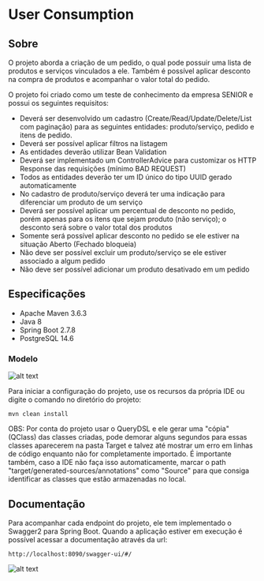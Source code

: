 # User Consumption

## Sobre
O projeto aborda a criação de um pedido, o qual pode possuir uma lista de produtos e serviços vinculados a ele. Também é possível aplicar desconto na compra de produtos e acompanhar o valor total do pedido.

O projeto foi criado como um teste de conhecimento da empresa SENIOR e possui os seguintes requisitos:
- Deverá ser desenvolvido um cadastro (Create/Read/Update/Delete/List com paginação) 
para as seguintes entidades: produto/serviço, pedido e itens de pedido.
- Deverá ser possível aplicar filtros na listagem
- As entidades deverão utilizar Bean Validation
- Deverá ser implementado um ControllerAdvice para customizar os HTTP Response das 
requisições (mínimo BAD REQUEST)
- Todos as entidades deverão ter um ID único do tipo UUID gerado automaticamente
- No cadastro de produto/serviço deverá ter uma indicação para diferenciar um produto de 
um serviço
- Deverá ser possível aplicar um percentual de desconto no pedido, porém apenas para os 
itens que sejam produto (não serviço); o desconto será sobre o valor total dos produtos
- Somente será possível aplicar desconto no pedido se ele estiver na situação Aberto 
(Fechado bloqueia)
- Não deve ser possível excluir um produto/serviço se ele estiver associado a algum pedido
- Não deve ser possível adicionar um produto desativado em um pedido

## Especificações
- Apache Maven 3.6.3
- Java 8
- Spring Boot 2.7.8
- PostgreSQL 14.6

### Modelo
![alt text](https://i.imgur.com/mJffD7l.png)

Para iniciar a configuração do projeto, use os recursos da própria IDE ou digite o comando no diretório do projeto:
```
mvn clean install
```

OBS: Por conta do projeto usar o QueryDSL e ele gerar uma "cópia" (QClass) das classes criadas, pode demorar alguns segundos para essas classes aparecerem na pasta Target e talvez até mostrar um erro em linhas de código enquanto não for completamente importado.
É importante também, caso a IDE não faça isso automaticamente, marcar o path "target/generated-sources/annotations" como "Source" para que consiga identificar as classes que estão armazenadas no local.

## Documentação
Para acompanhar cada endpoint do projeto, ele tem implementado o Swagger2 para Spring Boot. Quando a aplicação estiver em execução é possível acessar a documentação através da url:
```
http://localhost:8090/swagger-ui/#/
```
![alt text](https://i.imgur.com/ylLpgxr.png)
